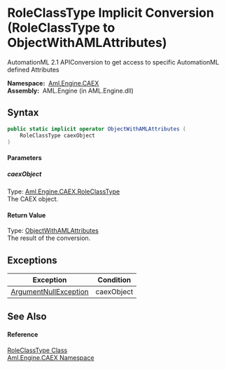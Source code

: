 RoleClassType Implicit Conversion (RoleClassType to ObjectWithAMLAttributes)
============================================================================
AutomationML 2.1 APIConversion to get access to specific AutomationML defined Attributes

  **Namespace:**  [Aml.Engine.CAEX][1]  
  **Assembly:**  AML.Engine (in AML.Engine.dll)

Syntax
------

```csharp
public static implicit operator ObjectWithAMLAttributes (
	RoleClassType caexObject
)
```

#### Parameters

##### *caexObject*
Type: [Aml.Engine.CAEX.RoleClassType][2]  
The CAEX object.

#### Return Value
Type: [ObjectWithAMLAttributes][3]  
 The result of the conversion. 

Exceptions
----------

Exception                  | Condition  
-------------------------- | ---------- 
[ArgumentNullException][4] | caexObject 


See Also
--------

#### Reference
[RoleClassType Class][2]  
[Aml.Engine.CAEX Namespace][1]  

[1]: ../README.md
[2]: README.md
[3]: ../../Aml.Engine.AmlObjects/ObjectWithAMLAttributes/README.md
[4]: https://docs.microsoft.com/dotnet/api/system.argumentnullexception
[5]: https://www.automationml.org
[6]: ../../icons/logoShade.png